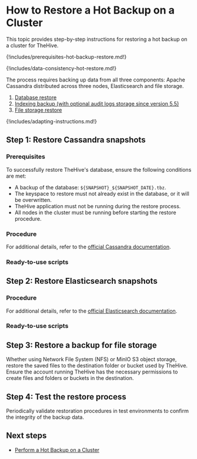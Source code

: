 # How to Restore a Hot Backup on a Cluster

This topic provides step-by-step instructions for restoring a hot backup on a cluster for TheHive.

{!includes/prerequisites-hot-backup-restore.md!}

{!includes/data-consistency-hot-restore.md!}

The process requires backing up data from all three components: Apache Cassandra distributed across three nodes, Elasticsearch and file storage.

1. [Database restore](#step-1-restore-cassandra-snapshots)
2. [Indexing backup (with optional audit logs storage since version 5.5)](#step-2-restore-elasticsearch-snapshots)
3. [File storage restore](#step-3-restore-a-backup-for-file-storage)

{!includes/adapting-instructions.md!}

## Step 1: Restore Cassandra snapshots

### Prerequisites

To successfully restore TheHive's database, ensure the following conditions are met:

* A backup of the database: `${SNAPSHOT}_${SNAPSHOT_DATE}.tbz`.
* The keyspace to restore must not already exist in the database, or it will be overwritten.
* TheHive application must not be running during the restore process.
* All nodes in the cluster must be running before starting the restore procedure.

### Procedure

<!-- to complete -->

For additional details, refer to the [official Cassandra documentation](https://cassandra.apache.org/doc/stable/cassandra/operating/backups.html).

### Ready-to-use scripts

<!-- to complete -->

## Step 2: Restore Elasticsearch snapshots

### Procedure

<!-- to complete -->

For additional details, refer to the [official Elasticsearch documentation](https://www.elastic.co/guide/en/elasticsearch/reference/current/snapshot-restore.html).

### Ready-to-use scripts

<!-- to complete -->

## Step 3: Restore a backup for file storage

Whether using Network File System (NFS) or MinIO S3 object storage, restore the saved files to the destination folder or bucket used by TheHive. Ensure the account running TheHive has the necessary permissions to create files and folders or buckets in the destination.

## Step 4: Test the restore process

Periodically validate restoration procedures in test environments to confirm the integrity of the backup data.

<h2>Next steps</h2>

* [Perform a Hot Backup on a Cluster](../../backup/hot-backup/hot-backup-cluster.md)